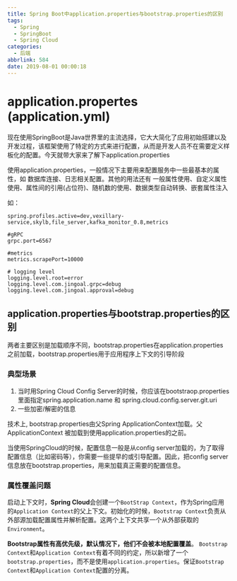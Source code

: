 ```yaml
---
title: Spring Boot中application.properties与bootstrap.properties的区别
tags:
  - Spring
  - SpringBoot
  - Spring Cloud
categories:
  - 后端
abbrlink: 584
date: 2019-08-01 00:00:18
---
```


# application.propertes (application.yml)

现在使用SpringBoot是Java世界里的主流选择，它大大简化了应用初始搭建以及开发过程，该框架使用了特定的方式来进行配置，从而是开发人员不在需要定义样板化的配置。今天就带大家来了解下application.properties

使用application.properties，一般情况下主要用来配置服务中一些最基本的属性，如 数据库连接、日志相关配置。其他的用法还有 一般属性使用、自定义属性使用、属性间的引用(占位符)、随机数的使用、数据类型自动转换、嵌套属性注入

如：
```
spring.profiles.active=dev,vexillary-service,skylb,file_server,kafka_monitor_0.8,metrics

#gRPC
grpc.port=6567

#metrics
metrics.scrapePort=10000

# logging level
logging.level.root=error
logging.level.com.jingoal.grpc=debug
logging.level.com.jingoal.approval=debug
```

## application.properties与bootstrap.properties的区别

两者主要区别是加载顺序不同，bootstrap.properties在application.properties 之前加载，bootstrap.properties用于应用程序上下文的引导阶段

### 典型场景

1. 当时用Spring Cloud Config Server的时候，你应该在bootstraop.properties里面指定spring.application.name 和 spring.cloud.config.server.git.uri
2. 一些加密/解密的信息

技术上, bootstrap.properties由父Spring ApplicationContext加载。父ApplicationContext 被加载到使用application.properties的之前。

当使用SpringCloud的时候，配置信息一般是从config server加载的，为了取得配置信息（比如密码等），你需要一些提早的或引导配置。因此，把config server信息放在bootstrap.properties，用来加载真正需要的配置信息。

### 属性覆盖问题

启动上下文时，**Spring Cloud**会创建一个```BootStrap Context```，作为Spring应用的```Application Context```的父上下文。初始化的时候，```Bootstrap Context```负责从外部源加载配置属性并解析配置。这两个上下文共享一个从外部获取的```Environment```。

**Bootstrap属性有高优先级，默认情况下，他们不会被本地配置覆盖**。
```Bootstrap  Context```和```Application Context```有着不同的约定，所以新增了一个```bootstrap.properties```，而不是使用```application.properties```。保证```Bootstrap Context```和```Application Context```配置的分离。
